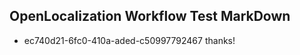## OpenLocalization Workflow Test MarkDown
* ec740d21-6fc0-410a-aded-c50997792467 thanks!

<!--HONumber=Jul16_HO4-->


